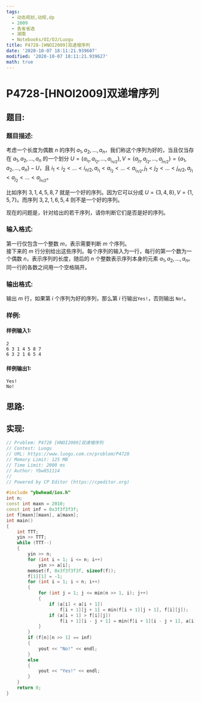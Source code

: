 ```yaml
---
tags: 
  - 动态规划,动规,dp
  - 2009
  - 各省省选
  - 湖南
  - Notebooks/OI/OJ/Luogu
title: P4728-[HNOI2009]双递增序列
date: '2020-10-07 18:11:21.939607'
modified: '2020-10-07 18:11:21.939627'
math: true
---
```

# P4728-[HNOI2009]双递增序列
## 题目:
### 题目描述:
考虑一个长度为偶数 $n$ 的序列 $a_1, a_2, \dots, a_n$，我们称这个序列为好的，当且仅当存在 $a_1, a_2, \dots, a_n$ 的一个划分 $U=\{ a_{i_1}, a_{i_2}, \dots, a_{i_{n/2}} \}, V=\{ a_{j_1}, a_{j_2}, \dots, a_{j_{n/2}} \}=\{ a_1, a_2, \dots, a_n \}-U$，且 $i_1<i_2< \dots <i_{n/2}, a_{i_1}<a_{i_2}< \dots <a_{i_{n/2}}, j_1<j_2< \dots <j_{n/2}, a_{j_1}<a_{j_2}< \dots <a_{j_{n/2}}$。

比如序列 $3, 1, 4, 5, 8, 7$ 就是一个好的序列。因为它可以分成 $U=\{3, 4, 8\}, V=\{1, 5, 7\}$。而序列 $3, 2, 1, 6, 5, 4$ 则不是一个好的序列。

现在的问题是，针对给出的若干序列，请你判断它们是否是好的序列。

### 输入格式:
第一行仅包含一个整数 $m$，表示需要判断 $m$ 个序列。  
接下来的 $m$ 行分别给出这些序列。每个序列的输入为一行，每行的第一个数为一个偶数 $n$，表示序列的长度，随后的 $n$ 个整数表示序列本身的元素 $a_1, a_2, \dots, a_n$。同一行的各数之间用一个空格隔开。
### 输出格式:
输出 $m$ 行，如果第 $i$ 个序列为好的序列，那么第 $i$ 行输出`Yes!`，否则输出 `No!`。
### 样例:
#### 样例输入1:
```
2
6 3 1 4 5 8 7
6 3 2 1 6 5 4
```
#### 样例输出1:
```
Yes!
No!
```
## 思路:

## 实现:
```cpp
// Problem: P4728 [HNOI2009]双递增序列
// Contest: Luogu
// URL: https://www.luogu.com.cn/problem/P4728
// Memory Limit: 125 MB
// Time Limit: 2000 ms
// Author: Ybw051114
//
// Powered by CP Editor (https://cpeditor.org)

#include "ybwhead/ios.h"
int n;
const int maxn = 2010;
const int inf = 0x3f3f3f3f;
int f[maxn][maxn], a[maxn];
int main()
{
    int TTT;
    yin >> TTT;
    while (TTT--)
    {
        yin >> n;
        for (int i = 1; i <= n; i++)
            yin >> a[i];
        memset(f, 0x3f3f3f3f, sizeof(f));
        f[1][1] = -1;
        for (int i = 1; i < n; i++)
        {
            for (int j = 1; j <= min(n >> 1, i); j++)
            {
                if (a[i] < a[i + 1])
                    f[i + 1][j + 1] = min(f[i + 1][j + 1], f[i][j]);
                if (a[i + 1] > f[i][j])
                    f[i + 1][i - j + 1] = min(f[i + 1][i - j + 1], a[i]);
            }
        }
        if (f[n][n >> 1] == inf)
        {
            yout << "No!" << endl;
        }
        else
        {
            yout << "Yes!" << endl;
        }
    }
    return 0;
}
```
